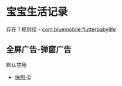 # 宝宝生活记录

存在 1 规则组 - [com.bluemobile.flutterbabylife](/src/apps/com.bluemobile.flutterbabylife.ts)

## 全屏广告-弹窗广告

默认禁用

- [快照-0](https://i.gkd.li/import/13632639)
